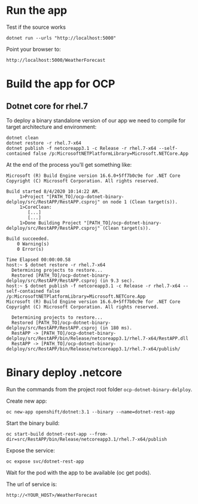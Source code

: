 # Run the app

Test if the source works

```
dotnet run --urls "http://localhost:5000"
```

Point your browser to:

```
http://localhost:5000/WeatherForecast
```

# Build the app for OCP

## Dotnet core for rhel.7

To deploy a binary standalone version of our app we need to compile for target architecture and environment:

```
dotnet clean
dotnet restore -r rhel.7-x64
dotnet publish -f netcoreapp3.1 -c Release -r rhel.7-x64 --self-contained false /p:MicrosoftNETPlatformLibrary=Microsoft.NETCore.App
```

At the end of the process you'll get something like:

```
Microsoft (R) Build Engine version 16.6.0+5ff7b0c9e for .NET Core
Copyright (C) Microsoft Corporation. All rights reserved.

Build started 8/4/2020 10:14:22 AM.
     1>Project "[PATH_TO]/ocp-dotnet-binary-delploy/src/RestAPP/RestAPP.csproj" on node 1 (Clean target(s)).
     1>CoreClean:
        [...]
        [...]        
     1>Done Building Project "[PATH_TO]/ocp-dotnet-binary-delploy/src/RestAPP/RestAPP.csproj" (Clean target(s)).

Build succeeded.
    0 Warning(s)
    0 Error(s)

Time Elapsed 00:00:00.58
host:~ $ dotnet restore -r rhel.7-x64
  Determining projects to restore...
  Restored [PATH_TO]/ocp-dotnet-binary-delploy/src/RestAPP/RestAPP.csproj (in 9.3 sec).
host:~ $ dotnet publish -f netcoreapp3.1 -c Release -r rhel.7-x64 --self-contained false /p:MicrosoftNETPlatformLibrary=Microsoft.NETCore.App
Microsoft (R) Build Engine version 16.6.0+5ff7b0c9e for .NET Core
Copyright (C) Microsoft Corporation. All rights reserved.

  Determining projects to restore...
  Restored [PATH_TO]/ocp-dotnet-binary-delploy/src/RestAPP/RestAPP.csproj (in 180 ms).
  RestAPP -> [PATH_TO]/ocp-dotnet-binary-delploy/src/RestAPP/bin/Release/netcoreapp3.1/rhel.7-x64/RestAPP.dll
  RestAPP -> [PATH_TO]/ocp-dotnet-binary-delploy/src/RestAPP/bin/Release/netcoreapp3.1/rhel.7-x64/publish/
  ```

# Binary deploy .netcore

Run the commands from the  project root folder ```ocp-dotnet-binary-delploy```.

Create new app:

```
oc new-app openshift/dotnet:3.1 --binary --name=dotnet-rest-app
```

Start the binary build:

```
oc start-build dotnet-rest-app --from-dir=src/RestAPP/bin/Release/netcoreapp3.1/rhel.7-x64/publish
```

Expose the service:

```
oc expose svc/dotnet-rest-app
```

Wait for the pod with the app to be available (oc get pods).

The url of service is:

```
http://<YOUR_HOST>/WeatherForecast
```
